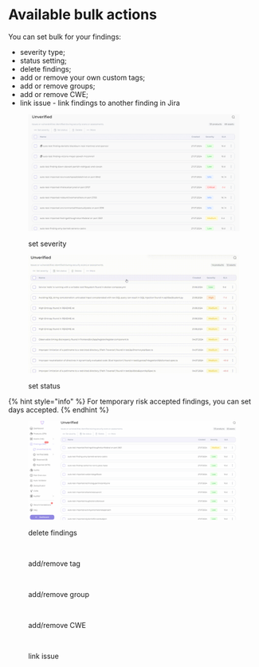 # Available bulk actions

You can set bulk for your findings:

* severity type;
* status setting;
* delete findings;
* add or remove your own custom tags;
* add or remove groups;
* add or remove CWE;
* link issue - link findings to another finding in Jira

<figure><img src="../../../.gitbook/assets/set severity.gif" alt=""><figcaption><p>set severity</p></figcaption></figure>

<figure><img src="../../../.gitbook/assets/set status2.gif" alt=""><figcaption><p>set status</p></figcaption></figure>

{% hint style="info" %}
For temporary risk accepted findings, you can set days accepted.
{% endhint %}

<figure><img src="../../../.gitbook/assets/delete.gif" alt=""><figcaption><p>delete findings</p></figcaption></figure>

<figure><img src="../../../.gitbook/assets/таг.gif" alt=""><figcaption><p>add/remove tag</p></figcaption></figure>

<figure><img src="../../../.gitbook/assets/group (2).gif" alt=""><figcaption><p>add/remove group</p></figcaption></figure>

<figure><img src="../../../.gitbook/assets/cwe.gif" alt=""><figcaption><p>add/remove CWE</p></figcaption></figure>

<figure><img src="../../../.gitbook/assets/link.gif" alt=""><figcaption><p>link issue</p></figcaption></figure>
